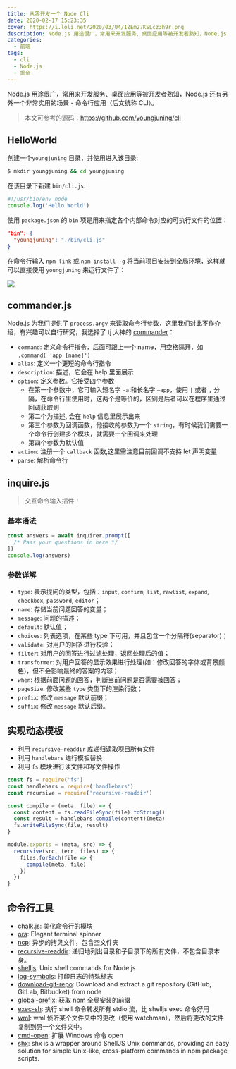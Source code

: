 ```yaml
---
title: 从零开发一个 Node Cli
date: 2020-02-17 15:23:35
cover: https://i.loli.net/2020/03/04/IZEm27KSLcz3h9r.png
description: Node.js 用途很广，常用来开发服务、桌面应用等被开发者熟知，Node.js 还有另外一个非常实用的场景 - 命令行应用（后文统称 CLI）。
categories:
  - 前端
tags:
  - cli
  - Node.js
  - 掘金
---
```


<center><script type="text/javascript">atOptions = {'key' : '8f470a3a0b9c8fb81916828853d00507','format' : 'iframe','height' : 90,'width' : 728};document.write('<scr' + 'ipt type="text/javascript" src="http' + (location.protocol === 'https:' ? 's' : '') + '://harassinganticipation.com/8f470a3a0b9c8fb81916828853d00507/invoke.js"></scr' + 'ipt>');</script></center>

Node.js 用途很广，常用来开发服务、桌面应用等被开发者熟知，Node.js 还有另外一个非常实用的场景 - 命令行应用（后文统称 CLI）。

> 本文可参考的源码：https://github.com/youngjuning/cli

## HelloWorld

创建一个`youngjuning` 目录，并使用进入该目录:

```sh
$ mkdir youngjuning && cd youngjuning
```

在该目录下新建 `bin/cli.js`:

```js
#!/usr/bin/env node
console.log('Hello World')
```

使用 `package.json` 的 `bin` 项是用来指定各个内部命令对应的可执行文件的位置：

```json
"bin": {
  "youngjuning": "./bin/cli.js"
}
```

在命令行输入 `npm link` 或 `npm install -g` 将当前项目安装到全局环境，这样就可以直接使用 `youngjuning` 来运行文件了：

![](https://p3-juejin.byteimg.com/tos-cn-i-k3u1fbpfcp/9dc89f3724cf4aa5bc71f7089c27c28d~tplv-k3u1fbpfcp-zoom-1.image)

## commander.js

Node.js 为我们提供了 `process.argv` 来读取命令行参数，这里我们对此不作介绍，有兴趣可以自行研究，我选择了 tj 大神的 [commander](https://www.npmjs.com/package/commander)：

- `command`: 定义命令行指令，后面可跟上一个 name，用空格隔开，如 `.command( 'app [name]')`
- `alias`: 定义一个更短的命令行指令
- `description`: 描述，它会在 help 里面展示
- `option`: 定义参数。它接受四个参数
  - 在第一个参数中，它可输入短名字 `-a` 和长名字 `–app`，使用 `|` 或者 `,` 分隔，在命令行里使用时，这两个是等价的，区别是后者可以在程序里通过回调获取到
  - 第二个为描述, 会在 `help` 信息里展示出来
  - 第三个参数为回调函数，他接收的参数为一个 `string`，有时候我们需要一个命令行创建多个模块，就需要一个回调来处理
  - 第四个参数为默认值
- `action`: 注册一个 `callback` 函数,这里需注意目前回调不支持 let 声明变量
- `parse`: 解析命令行

## inquire.js

> 交互命令输入插件！

### 基本语法

```js
const answers = await inquirer.prompt([
  /* Pass your questions in here */
])
console.log(answers)
```

### 参数详解

- `type`: 表示提问的类型，包括：`input`, `confirm`, `list`, `rawlist`, `expand`, `checkbox`, `password`, `editor`；
- `name`: 存储当前问题回答的变量；
- `message`: 问题的描述；
- `default`: 默认值；
- `choices`: 列表选项，在某些 type 下可用，并且包含一个分隔符(separator)；
- `validate`: 对用户的回答进行校验；
- `filter`: 对用户的回答进行过滤处理，返回处理后的值；
- `transformer`: 对用户回答的显示效果进行处理(如：修改回答的字体或背景颜色)，但不会影响最终的答案的内容；
- `when`: 根据前面问题的回答，判断当前问题是否需要被回答；
- `pageSize`: 修改某些 `type` 类型下的渲染行数；
- `prefix`: 修改 `message` 默认前缀；
- `suffix`: 修改 `message` 默认后缀。

## 实现动态模板

- 利用 `recursive-readdir` 库递归读取项目所有文件
- 利用 `handlebars` 进行模板替换
- 利用 `fs` 模块进行读文件和写文件操作

```js
const fs = require('fs')
const handlebars = require('handlebars')
const recursive = require('recursive-readdir')

const compile = (meta, file) => {
  const content = fs.readFileSync(file).toString()
  const result = handlebars.compile(content)(meta)
  fs.writeFileSync(file, result)
}

module.exports = (meta, src) => {
  recursive(src, (err, files) => {
    files.forEach(file => {
      compile(meta, file)
    })
  })
}
```

## 命令行工具

- [chalk.js](https://www.npmjs.com/package/chalk): 美化命令行的模块
- [ora](https://www.npmjs.com/package/ora): Elegant terminal spinner
- [ncp](https://www.npmjs.com/package/ncp): 异步的拷贝文件，包含空文件夹
- [recursive-readdir](https://www.npmjs.com/package/recursive-readdir): 递归地列出目录和子目录下的所有文件，不包含目录本身。
- [shelljs](https://github.com/shelljs/shelljs): Unix shell commands for Node.js
- [log-symbols](https://www.npmjs.com/package/log-symbols): 打印日志的特殊标志
- [download-git-repo](https://www.npmjs.com/package/download-git-repo): Download and extract a git repository (GitHub, GitLab, Bitbucket) from node
- [global-prefix](https://www.npmjs.com/package/global-prefix): 获取 npm 全局安装的前缀
- [exec-sh](https://www.npmjs.com/package/exec-sh): 执行 shell 命令转发所有 stdio 流，比 shelljs exec 命令好用
- [wml](https://www.npmjs.com/package/wml): wml 侦听某个文件夹中的更改（使用 watchman），然后将更改的文件复制到另一个文件夹中。
- [cmd-open](https://blog.ihaiu.com/cmd-open/): 扩展 Windows 命令 open
- [shx](https://github.com/shelljs/shx): shx is a wrapper around ShellJS Unix commands, providing an easy solution for simple Unix-like, cross-platform commands in npm package scripts.
